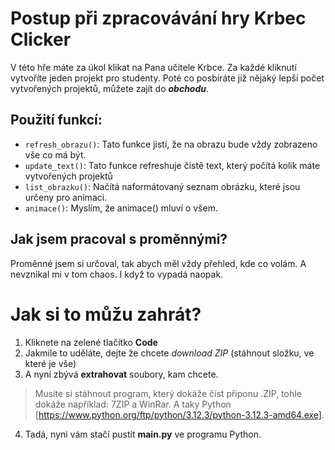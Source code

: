 # Postup při zpracovávání hry Krbec Clicker
V této hře máte za úkol klikat na Pana učitele Krbce.
Za každé kliknutí vytvoříte jeden projekt pro studenty.
Poté co posbíráte již nějaký lepší počet vytvořených projektů, můžete zajít do ***obchodu***.
## Použití funkcí:
- `refresh_obrazu()`: Tato funkce jistí, že na obrazu bude vždy zobrazeno vše co má být.
- `update_text()`: Tato funkce refreshuje čistě text, který počítá kolik máte vytvořených projektů 
- `list_obrazku()`: Načítá naformátovaný seznam obrázku, které jsou určeny pro animaci.
- `animace()`: Myslím, že animace() mluví o všem.

## Jak jsem pracoval s proměnnými?
Proměnné jsem si určoval, tak abych měl vždy přehled, kde co volám.
A nevznikal mi v tom chaos. I když to vypadá naopak.

# Jak si to můžu zahrát?

1.  Kliknete na zelené tlačítko **Code** 
2.  Jakmile to uděláte, dejte že chcete *download ZIP* (stáhnout složku, ve které je vše)
3.  A nyní zbývá **extrahovat** soubory, kam chcete.
 > Musíte si stáhnout program, který dokáže číst připonu .ZIP, tohle dokáže například: 7ZIP a WinRar. A taky Python [https://www.python.org/ftp/python/3.12.3/python-3.12.3-amd64.exe].
4. Tadá, nyni vám stačí pustit **main.py** ve programu Python.
